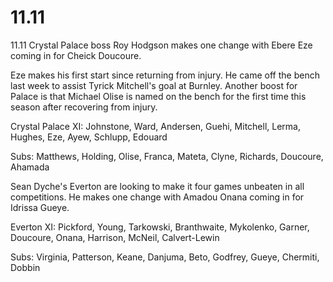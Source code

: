 # 11.11
11.11
Crystal Palace boss Roy Hodgson makes one change with Ebere Eze coming in for Cheick Doucoure.

Eze makes his first start since returning from injury. He came off the bench last week to assist Tyrick Mitchell's goal at Burnley. Another boost for Palace is that Michael Olise is named on the bench for the first time this season after recovering from injury.

Crystal Palace XI: Johnstone, Ward, Andersen, Guehi, Mitchell, Lerma, Hughes, Eze, Ayew, Schlupp, Edouard

Subs: Matthews, Holding, Olise, Franca, Mateta, Clyne, Richards, Doucoure, Ahamada

Sean Dyche's Everton are looking to make it four games unbeaten in all competitions. He makes one change with Amadou Onana coming in for Idrissa Gueye.

Everton XI: Pickford, Young, Tarkowski, Branthwaite, Mykolenko, Garner, Doucoure, Onana, Harrison, McNeil, Calvert-Lewin

Subs: Virginia, Patterson, Keane, Danjuma, Beto, Godfrey, Gueye, Chermiti, Dobbin
